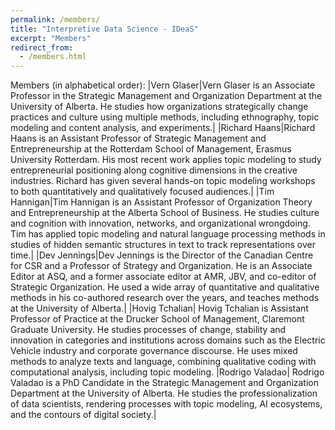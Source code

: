 ```yaml
---
permalink: /members/
title: "Interpretive Data Science - IDeaS"
excerpt: "Members"
redirect_from: 
  - /members.html
---
```


Members (in alphabetical order):
|Vern Glaser|Vern Glaser is an Associate Professor in the Strategic Management and Organization Department at the University of Alberta. He studies how organizations strategically change practices and culture using multiple methods, including ethnography, topic modeling and content analysis, and experiments.|
|Richard Haans|Richard Haans is an Assistant Professor of Strategic Management and Entrepreneurship at the Rotterdam School of Management, Erasmus University Rotterdam. His most recent work applies topic modeling to study entrepreneurial positioning along cognitive dimensions in the creative industries. Richard has given several hands-on topic modeling workshops to both quantitatively and qualitatively focused audiences.|
|Tim Hannigan|Tim Hannigan is an Assistant Professor of Organization Theory and Entrepreneurship at the Alberta School of Business. He studies culture and cognition with innovation, networks, and organizational wrongdoing. Tim has applied topic modeling and natural language processing methods in studies of hidden semantic structures in text to track representations over time.|
|Dev Jennings|Dev Jennings is the Director of the Canadian Centre for CSR and a Professor of Strategy and Organization. He is an Associate Editor at ASQ, and a former associate editor at AMR, JBV, and co-editor of Strategic Organization. He used a wide array of quantitative and qualitative methods in his co-authored research over the years, and teaches methods at the University of Alberta.|
|Hovig Tchalian| Hovig Tchalian is Assistant Professor of Practice at the Drucker School of Management, Claremont Graduate University. He studies processes of change, stability and innovation in categories and institutions across domains such as the Electric Vehicle industry and corporate governance discourse. He uses mixed methods to analyze texts and language, combining qualitative coding with computational analysis, including topic modeling.
|Rodrigo Valadao| Rodrigo Valadao is a PhD Candidate in the Strategic Management and Organization Department at the University of Alberta. He studies the professionalization of data scientists, rendering processes with topic modeling, AI ecosystems, and the contours of digital society.|
